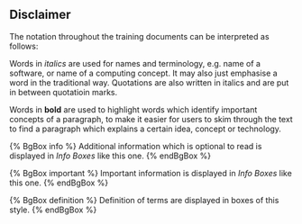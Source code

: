 ## Disclaimer

The notation throughout the training documents can be interpreted as follows:

Words in *italics* are used for names and terminology, e.g. name of a software, or name of a computing concept. It may also just emphasise a word in the traditional way. Quotations are also written in italics and are put in between quotatioin marks.

Words in **bold** are used to highlight words which identify important concepts of a paragraph, to make it easier for users to skim through the text to find a paragraph which explains a certain idea, concept or technology.

{% BgBox info %}
Additional information which is optional to read is displayed in *Info Boxes* like this one. 
{% endBgBox %}

{% BgBox important %}
Important information is displayed in *Info Boxes* like this one. 
{% endBgBox %}

{% BgBox definition %} 
Definition of terms are displayed in boxes of this style.
{% endBgBox %}



